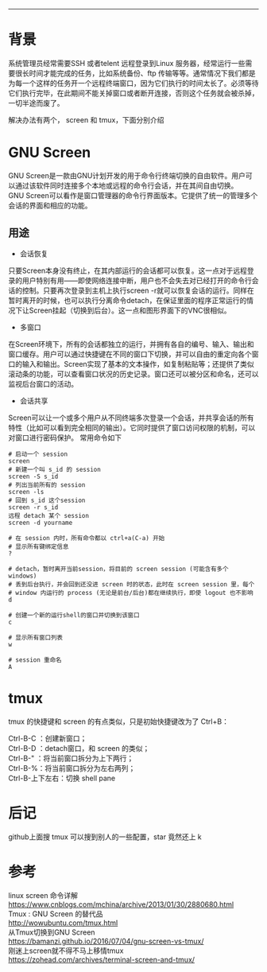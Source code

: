 
---

# 背景
系统管理员经常需要SSH 或者telent 远程登录到Linux 服务器，经常运行一些需要很长时间才能完成的任务，比如系统备份、ftp 传输等等。通常情况下我们都是为每一个这样的任务开一个远程终端窗口，因为它们执行的时间太长了。必须等待它们执行完毕，在此期间不能关掉窗口或者断开连接，否则这个任务就会被杀掉，一切半途而废了。

解决办法有两个， screen 和 tmux，下面分别介绍
# GNU Screen
GNU Screen是一款由GNU计划开发的用于命令行终端切换的自由软件。用户可以通过该软件同时连接多个本地或远程的命令行会话，并在其间自由切换。  
GNU Screen可以看作是窗口管理器的命令行界面版本。它提供了统一的管理多个会话的界面和相应的功能。  
## 用途
- 会话恢复

只要Screen本身没有终止，在其内部运行的会话都可以恢复。这一点对于远程登录的用户特别有用——即使网络连接中断，用户也不会失去对已经打开的命令行会话的控制。只要再次登录到主机上执行screen -r就可以恢复会话的运行。同样在暂时离开的时候，也可以执行分离命令detach，在保证里面的程序正常运行的情况下让Screen挂起（切换到后台）。这一点和图形界面下的VNC很相似。
- 多窗口

在Screen环境下，所有的会话都独立的运行，并拥有各自的编号、输入、输出和窗口缓存。用户可以通过快捷键在不同的窗口下切换，并可以自由的重定向各个窗口的输入和输出。Screen实现了基本的文本操作，如复制粘贴等；还提供了类似滚动条的功能，可以查看窗口状况的历史记录。窗口还可以被分区和命名，还可以监视后台窗口的活动。
- 会话共享

Screen可以让一个或多个用户从不同终端多次登录一个会话，并共享会话的所有特性（比如可以看到完全相同的输出）。它同时提供了窗口访问权限的机制，可以对窗口进行密码保护。
常用命令如下
```
# 启动一个 session  
screen
# 新建一个叫 s_id 的 session
screen -S s_id
# 列出当前所有的 session
screen -ls
# 回到 s_id 这个session
screen -r s_id
远程 detach 某个 session
screen -d yourname

# 在 session 内时，所有命令都以 ctrl+a(C-a) 开始
# 显示所有键绑定信息
?

# detach，暂时离开当前session，将目前的 screen session (可能含有多个 windows)
# 丢到后台执行，并会回到还没进 screen 时的状态，此时在 screen session 里，每个
# window 内运行的 process (无论是前台/后台)都在继续执行，即使 logout 也不影响
d

# 创建一个新的运行shell的窗口并切换到该窗口
c

# 显示所有窗口列表
w

# session 重命名
A
```

# tmux
tmux 的快捷键和 screen 的有点类似，只是初始快捷键改为了 Ctrl+B：

Ctrl-B-C ：创建新窗口；  
Ctrl-B-D ：detach窗口，和 screen 的类似；  
Ctrl-B-"  ：将当前窗口拆分为上下两行；  
Ctrl-B-%：将当前窗口拆分为左右两列；  
Ctrl-B-上下左右：切换 shell pane  

# 后记
github上面搜 tmux 可以搜到别人的一些配置，star 竟然还上 k

# 参考
linux screen 命令详解  
<https://www.cnblogs.com/mchina/archive/2013/01/30/2880680.html>  
Tmux : GNU Screen 的替代品  
<http://wowubuntu.com/tmux.html>  
从Tmux切换到GNU Screen  
<https://bamanzi.github.io/2016/07/04/gnu-screen-vs-tmux/>  
刚迷上screen就不得不马上移情tmux  
<https://zohead.com/archives/terminal-screen-and-tmux/>